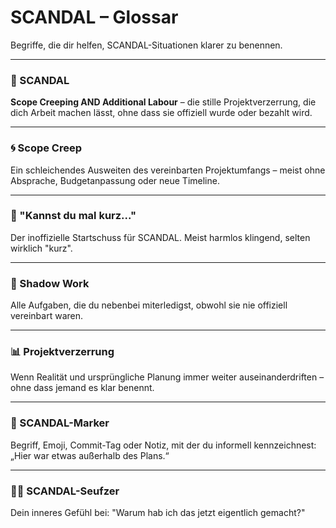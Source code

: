 # SCANDAL – Glossar

Begriffe, die dir helfen, SCANDAL-Situationen klarer zu benennen.

---

### 🔴 SCANDAL
**Scope Creeping AND Additional Labour** – die stille Projektverzerrung, die dich Arbeit machen lässt, ohne dass sie offiziell wurde oder bezahlt wird.

---

### 🌀 Scope Creep
Ein schleichendes Ausweiten des vereinbarten Projektumfangs – meist ohne Absprache, Budgetanpassung oder neue Timeline.

---

### 💬 "Kannst du mal kurz..."
Der inoffizielle Startschuss für SCANDAL. Meist harmlos klingend, selten wirklich "kurz".

---

### 📝 Shadow Work
Alle Aufgaben, die du nebenbei miterledigst, obwohl sie nie offiziell vereinbart waren.

---

### 📊 Projektverzerrung
Wenn Realität und ursprüngliche Planung immer weiter auseinanderdriften – ohne dass jemand es klar benennt.

---

### 🚩 SCANDAL-Marker
Begriff, Emoji, Commit-Tag oder Notiz, mit der du informell kennzeichnest: „Hier war etwas außerhalb des Plans.“

---

### 😮‍💨 SCANDAL-Seufzer
Dein inneres Gefühl bei: "Warum hab ich das jetzt eigentlich gemacht?"
